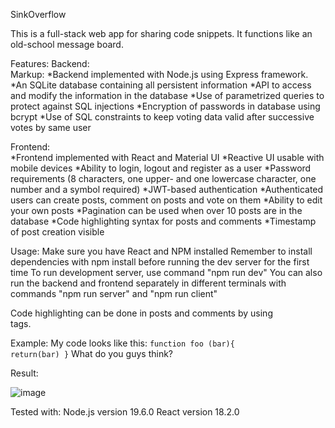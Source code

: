 SinkOverflow

This is a full-stack web app for sharing code snippets.
It functions like an old-school message board.

Features:
Backend:    
Markup:	
*Backend implemented with Node.js using Express framework.
*An SQLite database containing all persistent information
*API to access and modify the information in the database
*Use of parametrized queries to protect against SQL injections
*Encryption of passwords in database using bcrypt
*Use of SQL constraints to keep voting data valid after successive votes by same user
            
Frontend:   
*Frontend implemented with React and Material UI
*Reactive UI usable with mobile devices
*Ability to login, logout and register as a user
*Password requirements (8 characters, one upper- and one lowercase character, one number and a symbol required)
*JWT-based authentication
*Authenticated users can create posts, comment on posts and vote on them 
*Ability to edit your own posts
*Pagination can be used when over 10 posts are in the database
*Code highlighting syntax for posts and comments
*Timestamp of post creation visible
            
          
Usage:
Make sure you have React and NPM installed
Remember to install dependencies with npm install before running the dev server for the first time
To run development server, use command "npm run dev"
You can also run the backend and frontend separately in different 
terminals with commands "npm run server" and "npm run client"

Code highlighting can be done in posts and comments by using <code> </code> tags. 

Example: 
                My code looks like this:
                <code>function foo (bar){
                  return(bar)
                }</code>
                What do you guys think?

Result:

![image](https://user-images.githubusercontent.com/77271158/221673389-decb9e6d-a1a3-4692-84ae-8a046d4fe279.png)


Tested with: 
  Node.js version 19.6.0
  React version 18.2.0
  
